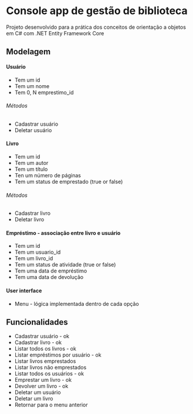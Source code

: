 # Console app de gestão de biblioteca

Projeto desenvolvido para a prática dos conceitos de orientação a objetos em C# com .NET Entity Framework Core

## Modelagem

#### Usuário
- Tem um id
- Tem um nome
- Tem 0, N emprestimo_id

###### Métodos
- Cadastrar usuário
- Deletar usuário

#### Livro
- Tem um id
- Tem um autor
- Tem um título
- Ten um número de páginas
- Tem um status de emprestado (true or false)

###### Métodos
- Cadastrar livro
- Deletar livro

#### Empréstimo - associação entre livro e usuário
- Tem um id
- Tem um usuario_id
- Tem um livro_id
- Tem um status de atividade (true or false)
- Tem uma data de empréstimo
- Tem uma data de devolução

#### User interface
- Menu - lógica implementada dentro de cada opção

## Funcionalidades
- Cadastrar usuário - ok
- Cadastrar livro - ok
- Listar todos os livros - ok
- Listar empréstimos por usuário - ok
- Listar livros emprestados
- Listar livros não emprestados
- Listar todos os usuários - ok
- Emprestar um livro - ok
- Devolver um livro - ok
- Deletar um usuário
- Deletar um livro
- Retornar para o menu anterior

